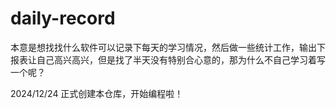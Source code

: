 # daily-record
本意是想找找什么软件可以记录下每天的学习情况，然后做一些统计工作，输出下报表让自己高兴高兴，但是找了半天没有特别合心意的，那为什么不自己学习着写一个呢？

2024/12/24
正式创建本仓库，开始编程啦！
